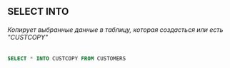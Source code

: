 ## SELECT INTO

###### Копирует выбранные данные в таблицу, которая создасться или есть "CUSTCOPY"
```SQL
SELECT * INTO CUSTCOPY FROM CUSTOMERS
```

